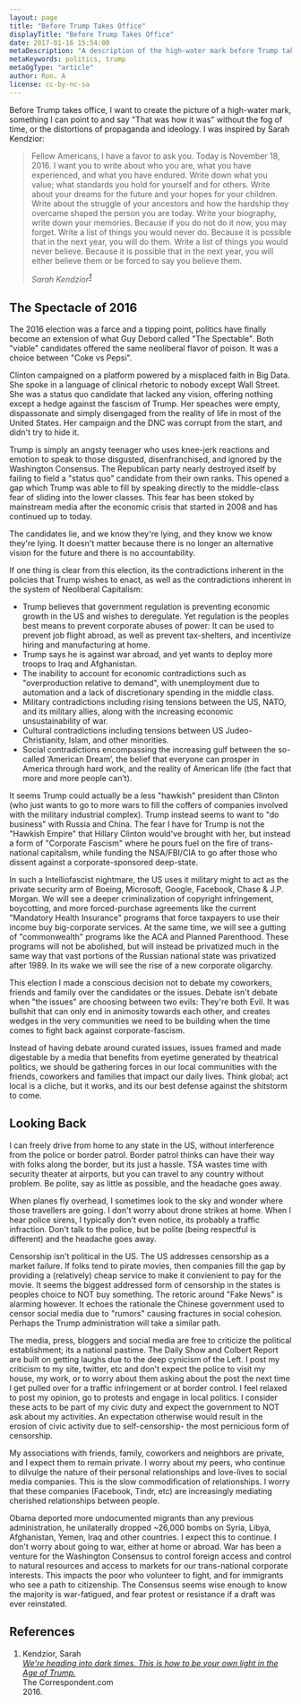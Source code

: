 ```yaml
---
layout: page
title: "Before Trump Takes Office"
displayTitle: "Before Trump Takes Office"
date: 2017-01-16 15:54:00
metaDescription: "A description of the high-water mark before Trump takes office."
metaKeywords: politics, trump
metaOgType: "article"
author: Ron. A
license: cc-by-nc-sa
---
```



Before Trump takes office, I want to create the picture of a high-water mark, 
something I can point to and say "That was how it was" without the fog of time,
or the distortions of propaganda and ideology. I was inspired by Sarah
Kendzior:

> Fellow Americans, I have a favor to ask you.  Today is November 18, 2016.  I
> want you to write about who you are, what you have experienced, and what you
> have endured.  Write down what you value; what standards you hold for yourself
> and for others.  Write about your dreams for the future and your hopes for
> your children.  Write about the struggle of your ancestors and how the
> hardship they overcame shaped the person you are today.  Write your biography,
> write down your memories.  Because if you do not do it now, you may forget.
> Write a list of things you would never do.  Because it is possible that in the
> next year, you will do them.  Write a list of things you would never believe.
> Because it is possible that in the next year, you will either believe them or
> be forced to say you believe them.
>
> <cite>Sarah Kendzior<sup>[1](#1)</sup></cite>


## The Spectacle of 2016

The 2016 election was a farce and a tipping point, politics have finally become
an extension of what Guy Debord called "The Spectable". Both "viable" candidates
offered the same neoliberal flavor of poison. It was a choice between
"Coke vs Pepsi".

Clinton campaigned on a platform powered by a misplaced faith in Big Data. She
spoke in a language of clinical rhetoric to nobody except Wall Street.  She was
a status quo candidate that lacked any vision, offering nothing except
a hedge against the fascism of Trump.  Her speaches were empty, dispassonate and
simply disengaged from the reality of life in most of the United States.
Her campaign and the DNC was corrupt from the start, and didn't try to hide it.

Trump is simply an angsty teenager who uses knee-jerk reactions and emotion
to speak to those disgusted, disenfranchised, and ignored by the Washington
Consensus.  The Republican party nearly destroyed itself by failing
to field a "status quo" candidate from their own ranks. This opened a gap
which Trump was able to fill by speaking directly to the middle-class fear
of sliding into the lower classes. This fear has been stoked by mainstream media
after the economic crisis that started in 2008 and has continued
up to today.

The candidates lie, and we know they're lying, and they know we know they're lying.
It doesn't matter because there is no longer an alternative vision for the future
and there is no accountability.
 
If one thing is clear from this election, its the contradictions inherent in the
policies that Trump wishes to enact, as well as the contradictions inherent in
the system of Neoliberal Capitalism:

* Trump believes that government regulation is preventing economic growth in the US
  and wishes to deregulate. Yet regulation is the peoples best means to prevent
  corporate abuses of power: It can be used to prevent job flight abroad, as well
  as prevent tax-shelters, and incentivize hiring and manufacturing at home.
* Trump says he is against war abroad, and yet wants to deploy more troops to Iraq and
  Afghanistan.
* The inability to account for economic contradictions such as "overproduction
  relative to demand", with unemployment due to automation and a lack of
  discretionary spending in the middle class.
* Military contradictions including rising tensions between the US, NATO, and
  its military allies, along with the increasing economic unsustainability of
  war.
* Cultural contradictions including tensions between US Judeo-Christianity,
  Islam, and other minorities.
* Social contradictions encompassing the increasing gulf between the so-called
  ‘American Dream’, the belief that everyone can prosper in America through
  hard work, and the reality of American life (the fact that more and more
  people can’t).

It seems Trump could actually be a less "hawkish" president than Clinton (who
just wants to go to more wars to fill the coffers of companies involved with the 
military industrial complex). Trump instead seems to want to "do business"
with Russia and China. The fear I have for Trump is not the "Hawkish Empire" that
Hillary Clinton would've brought with her, but instead a form of "Corporate Fascism"
where he pours fuel on the fire of trans-national capitalism, while funding the
NSA/FBI/CIA to go after those who dissent against a corporate-sponsored deep-state. 

In such a Intelliofascist nightmare, the US uses it military might to act as the
private security arm of Boeing, Microsoft, Google, Facebook, Chase & J.P. Morgan. 
We will see a deeper criminalization of copyright infringement, boycotting, and
more forced-purchase agreements like the current "Mandatory Health Insurance"
programs that force taxpayers to use their income buy big-corporate services. At
the same time, we will see a gutting of "commonwealth" programs like the ACA and
Planned Parenthood. These programs will not be abolished, but will instead be
privatized much in the same way that vast portions of the Russian national state
was privatized after 1989. In its wake we will see the rise of a new corporate
oligarchy.

This election I made a conscious decision not to debate my coworkers, friends and
family over the candidates or the issues.  Debate isn't debate when "the issues"
are choosing between two evils: They're both Evil. It was bullshit that can only 
end in animosity towards each other, and creates wedges in the very communities 
we need to be building when the time comes to fight back against corporate-fascism.  

Instead of having debate around curated issues, issues framed and made digestable
by a media that benefits from eyetime generated by theatrical politics, we should
be gathering forces in our local communities with the friends, coworkers and families
that impact our daily lives.  Think global; act local is a cliche, but it works, and
its our best defense against the shitstorm to come.

## Looking Back

I can freely drive from home to any state in the US, without interference from
the police or border patrol. Border patrol thinks can have their way with folks
along the border, but its just a hassle. TSA wastes time with security theater
at airports, but you can travel to any country without problem. Be polite, say 
as little as possible, and the headache goes away.

When planes fly overhead, I sometimes look to the sky and wonder where those
travellers are going. I don't worry about drone strikes at home. When I hear
police sirens, I typically don't even notice, its probably a traffic infraction.
Don't talk to the police, but be polite (being respectful is different) and the
headache goes away.

Censorship isn't political in the US. The US addresses censorship as a market
failure. If folks tend to pirate movies, then companies fill the gap by providing
a (relatively) cheap service to make it convienient to pay for the movie. It seems
the biggest addressed form of censorship in the states is peoples choice to NOT
buy something. The retoric around "Fake News" is alarming however. It echoes the
rationale the Chinese government used to censor social media due to "rumors" causing
fractures in social cohesion. Perhaps the Trump administration will take a similar
path.

The media, press, bloggers and social media are free to criticize the political
establishment; its a national pastime. The Daily Show and Colbert Report are built on
getting laughs due to the deep cynicism of the Left. I post my criticism to my site,
twitter, etc and don't expect the police to visit my house, my work, or to worry
about them asking about the post the next time I get pulled over for a traffic
infringement or at border control. I feel relaxed to post my opinion, go to protests
and engage in local politics. I consider these acts to be part of my civic duty and
expect the government to NOT ask about my activities. An expectation otherwise would result
in the erosion of civic activity due to self-censorship- the most pernicious form of
censorship.

My associations with friends, family, coworkers and neighbors are private, and
I expect them to remain private. I worry about my peers, who continue to 
dilvulge the nature of their personal relationships and love-lives to social
media companies. This is the slow commodification of relationships. I worry
that these companies (Facebook, Tindr, etc) are increasingly mediating 
cherished relationships between people. 

Obama deported more undocumented migrants than any previous administration, he
unilaterally dropped ~26,000 bombs on Syria, Libya, Afghanistan, Yemen, Iraq and other
countries. I expect this to continue. I don't worry about going to war, either
at home or abroad. War has been a venture for the Washington Consensus to 
control foreign access and control to natural resources and access to markets
for our trans-national corporate interests. This impacts the poor who volunteer
to fight, and for immigrants who see a path to citizenship. The Consensus
seems wise enough to know the majority is war-fatigued, and fear protest
or resistance if a draft was ever reinstated.


## References

1. <div id="1"><a name="1"></a>
   Kendzior, Sarah<br>
   <em>
     <a href="https://thecorrespondent.com/5696/were-heading-into-dark-times-this-is-how-to-be-your-own-light-in-the-age-of-trump/1611114266432-e23ea1a6">
       We're heading into dark times. This is how to be your own light in the
       Age of Trump.</a>
   </em><br>
   The Correspondent.com<br>
   2016.
   </div>
